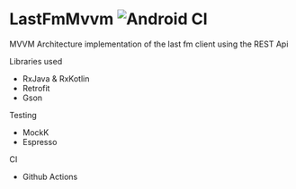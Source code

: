 # LastFmMvvm ![Android CI](https://github.com/jaggs6/LastFmMvvm/workflows/Android%20CI/badge.svg)

MVVM Architecture implementation of the last fm client using the REST Api

Libraries used
- RxJava & RxKotlin
- Retrofit
- Gson

Testing
- MockK
- Espresso

CI
- Github Actions
